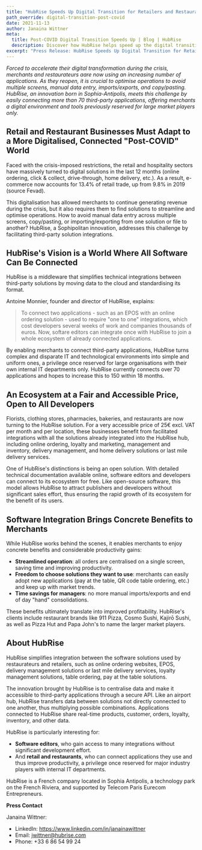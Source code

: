 ```yaml
---
title: "HubRise Speeds Up Digital Transition for Retailers and Restaurateurs Post-COVID"
path_override: digital-transition-post-covid
date: 2021-11-13
author: Janaina Wittner
meta:
  title: Post-COVID Digital Transition Speeds Up | Blog | HubRise
  description: Discover how HubRise helps speed up the digital transition for merchants in the post-COVID era by simplifying integration with over 70 third-party applications.
excerpt: "Press Release: HubRise Speeds Up Digital Transition for Retailers and Restaurateurs Post-COVID by Simplifying Integration with Over 70 Third-Party Applications."
---
```


_Forced to accelerate their digital transformation during the crisis, merchants and restaurateurs aare now using an increasing number of applications. As they reopen, it is crucial to optimise operations to avoid multiple screens, manual data entry, imports/exports, and copy/pasting. HubRise, an innovation born in Sophia-Antipolis, meets this challenge by easily connecting more than 70 third-party applications, offering merchants a digital environment and tools previously reserved for large market players only._

## Retail and Restaurant Businesses Must Adapt to a More Digitalised, Connected "Post-COVID" World

Faced with the crisis-imposed restrictions, the retail and hospitality sectors have massively turned to digital solutions in the last 12 months (online ordering, click & collect, drive-through, home delivery, etc.). As a result, e-commerce now accounts for 13.4% of retail trade, up from 9.8% in 2019 (source Fevad).

This digitalisation has allowed merchants to continue generating revenue during the crisis, but it also requires them to find solutions to streamline and optimise operations. How to avoid manual data entry across multiple screens, copy/pasting, or importing/exporting from one solution or file to another? HubRise, a Sophipolitan innovation, addresses this challenge by facilitating third-party solution integrations.

## HubRise's Vision is a World Where All Software Can Be Connected

HubRise is a middleware that simplifies technical integrations between third-party solutions by moving data to the cloud and standardising its format.

Antoine Monnier, founder and director of HubRise, explains:

> To connect two applications - such as an EPOS with an online ordering solution - used to require "one to one" integrations, which cost developers several weeks of work and companies thousands of euros. Now, softare editors can integrate once with HubRise to join a whole ecosystem of already connected applications.

By enabling merchants to connect third-party applications, HubRise turns complex and disparate IT and technological environments into simple and uniform ones, a privilege once reserved for large organisations with their own internal IT departments only.
HubRise currently connects over 70 applications and hopes to increase this to 150 within 18 months.

## An Ecosystem at a Fair and Accessible Price, Open to All Developers

Florists, clothing stores, pharmacies, bakeries, and restaurants are now turning to the HubRise solution. For a very accessible price of 25€ excl. VAT per month and per location, these businesses benefit from facilitated integrations with all the solutions already integrated into the HubRise hub, including online ordering, loyalty and marketing, management and inventory, delivery management, and home delivery solutions or last mile delivery services.

One of HubRise's distinctions is being an open solution. With detailed technical documentation available online, software editors and developers can connect to its ecosystem for free. Like open-source software, this model allows HubRise to attract publishers and developers without significant sales effort, thus ensuring the rapid growth of its ecosystem for the benefit of its users.

## Software Integration Brings Concrete Benefits to Merchants

While HubRise works behind the scenes, it enables merchants to enjoy concrete benefits and considerable productivity gains:

- **Streamlined operation**: all orders are centralised on a single screen, saving time and improving productivity.
- **Freedom to choose solutions they want to use**: merchants can easily adopt new applications (pay at the table, QR code table ordering, etc.) and keep up with market trends.
- **Time savings for managers**: no more manual imports/exports and end of day "hand" consolidations.

These benefits ultimately translate into improved profitability. HubRise's clients include restaurant brands like 911 Pizza, Cosmo Sushi, Kajirō Sushi, as well as Pizza Hut and Papa John's to name the larger market players.

## About HubRise

HubRise simplifies integration between the software solutions used by restaurateurs and retailers, such as online ordering websites, EPOS, delivery management solutions or last mile delivery services, loyalty management solutions, table ordering, pay at the table solutions.

The innovation brought by HubRise is to centralise data and make it accessible to third-party applications through a secure API. Like an airport hub, HubRise transfers data between solutions not directly connected to one another, thus multiplying possible combinations. Applications connected to HubRise share real-time products, customer, orders, loyalty, inventory, and other data.

HubRise is particularly interesting for:

- **Software editors**, who gain access to many integrations without significant development effort.
- And **retail and restaurants**, who can connect applications they use and thus improve productivity, a privilege once reserved for major industry players with internal IT departments.

HubRise is a French company located in Sophia Antipolis, a technology park on the French Riviera, and supported by Telecom Paris Eurecom Entrepreneurs.

**Press Contact**

Janaina Wittner:

- LinkedIn: https://www.linkedin.com/in/janainawittner
- Email: jwittner@hubrise.com
- Phone: +33 6 86 54 99 24
